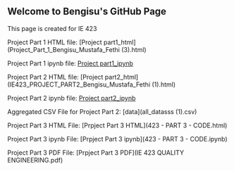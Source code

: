 ## Welcome to Bengisu's GitHub Page 

This page is created for IE 423

Project Part 1 HTML file: [Project part1_html](Project_Part_1_Bengisu_Mustafa_Fethi (3).html)

Project Part 1 ipynb file: [Project part1_ipynb](Project_Part_1_Bengisu_Mustafa_Fethi.ipynb)

Project Part 2 HTML file: [Project part2_html](IE423_PROJECT_PART2_Bengisu_Mustafa_Fethi (1).html)

Project Part 2 ipynb file: [Project part2_ipynb](IE423_PROJECT_PART2_Bengisu_Mustafa_Fethi.ipynb)

Aggregated CSV File for Project Part 2: [data](all_datasss (1).csv)

Project Part 3 HTML File: [Prpject Part 3 HTML](423 - PART 3 - CODE.html)

Project Part 3 ipynb File: [Prpject Part 3 ipynb](423 - PART 3 - CODE.ipynb)

Project Part 3 PDF File: [Prpject Part 3 PDF](IE 423 QUALITY ENGINEERING.pdf)


